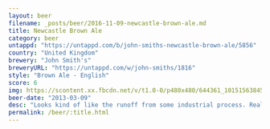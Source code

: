 ```yaml
---
layout: beer
filename: _posts/beer/2016-11-09-newcastle-brown-ale.md
title: Newcastle Brown Ale
category: beer
untappd: "https://untappd.com/b/john-smiths-newcastle-brown-ale/5856"
country: "United Kingdom"
brewery: "John Smith's"
breweryURL: "https://untappd.com/w/john-smiths/1816"
style: "Brown Ale - English"
score: 6
img: https://scontent.xx.fbcdn.net/v/t1.0-0/p480x480/644361_10151563845228745_821469901_n.jpg?oh=2d69d8d08e55a14001807b620b0eba12&oe=593530B6
beer-date: "2013-03-09"
desc: "Looks kind of like the runoff from some industrial process. Really makes me wonder what I'm drinking. Amazingly it doesn't taste that bad"
permalink: /beer/:title.html
---
```

